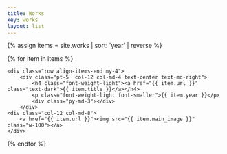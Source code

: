 ```yaml
---
title: Works
key: works
layout: list
---
```


{% assign items = site.works | sort: 'year' | reverse %}

<main class="py-2 mt-5">
{% for item in items %}
<article class="container py-1">

    <div class="row align-items-end my-4">
        <div class="pt-5  col-12 col-md-4 text-center text-md-right">
            <h4 class="font-weight-light"><a href="{{ item.url }}" class="text-dark">{{ item.title }}</a></h4>
            <p class="font-weight-light font-smaller">{{ item.year }}</p>
            <div class="py-md-3"></div>
        </div>   
    <div class="col-12 col-md-8">
        <a href="{{ item.url }}"><img src="{{ item.main_image }}" class="w-100"></a>
    </div>
  </div>
</article>
{% endfor %}
</main>